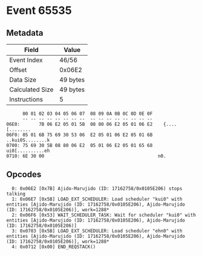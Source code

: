 # Event 65535

## Metadata

| Field           | Value    |
|-----------------|----------|
| Event Index     | 46/56    |
| Offset          | 0x06E2   |
| Data Size       | 49 bytes |
| Calculated Size | 49 bytes |
| Instructions    | 5        |

```
      00 01 02 03 04 05 06 07  08 09 0A 0B 0C 0D 0E 0F
      -- -- -- -- -- -- -- --  -- -- -- -- -- -- -- --
06E0:       7B 06 E2 05 01 5B  08 80 06 E2 05 01 06 E2    {....[........
06F0: 05 01 6B 75 69 30 53 06  E2 05 01 06 E2 05 01 6B  ..kui0S........k
0700: 75 69 30 5B 08 80 06 E2  05 01 06 E2 05 01 65 68  ui0[..........eh
0710: 6E 30 00                                          n0.             
```

## Opcodes

```
  0: 0x06E2 [0x7B] Ajido-Marujido (ID: 17162758/0x0105E206) stops talking
  1: 0x06E7 [0x5B] LOAD_EXT_SCHEDULER: Load scheduler "kui0" with entities [Ajido-Marujido (ID: 17162758/0x0105E206), Ajido-Marujido (ID: 17162758/0x0105E206)], work=1288*
  2: 0x06F6 [0x53] WAIT_SCHEDULER_TASK: Wait for scheduler "kui0" with entities [Ajido-Marujido (ID: 17162758/0x0105E206), Ajido-Marujido (ID: 17162758/0x0105E206)]
  3: 0x0703 [0x5B] LOAD_EXT_SCHEDULER: Load scheduler "ehn0" with entities [Ajido-Marujido (ID: 17162758/0x0105E206), Ajido-Marujido (ID: 17162758/0x0105E206)], work=1288*
  4: 0x0712 [0x00] END_REQSTACK()
```
